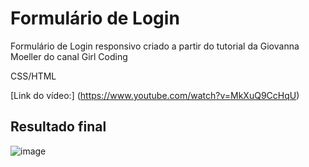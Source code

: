 # Formulário de Login

Formulário de Login responsivo criado a partir do tutorial da Giovanna Moeller do canal Girl Coding

CSS/HTML

[Link do vídeo:] (https://www.youtube.com/watch?v=MkXuQ9CcHqU)

## Resultado final 

![image](https://user-images.githubusercontent.com/107187137/173145435-59c3eea1-67af-4b8a-aa96-4311f052af09.png)

